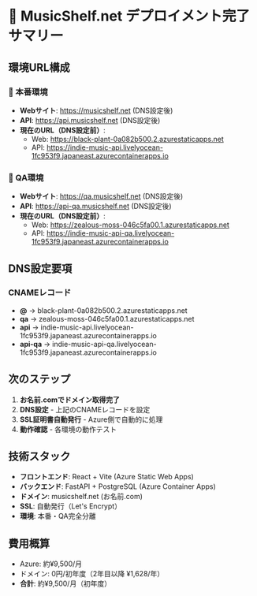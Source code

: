 # 🎵 MusicShelf.net デプロイメント完了サマリー

## 環境URL構成

### 🌟 本番環境
- **Webサイト**: https://musicshelf.net (DNS設定後)
- **API**: https://api.musicshelf.net (DNS設定後)
- **現在のURL（DNS設定前）**: 
  - Web: https://black-plant-0a082b500.2.azurestaticapps.net
  - API: https://indie-music-api.livelyocean-1fc953f9.japaneast.azurecontainerapps.io

### 🧪 QA環境
- **Webサイト**: https://qa.musicshelf.net (DNS設定後)
- **API**: https://api-qa.musicshelf.net (DNS設定後)
- **現在のURL（DNS設定前）**:
  - Web: https://zealous-moss-046c5fa00.1.azurestaticapps.net
  - API: https://indie-music-api-qa.livelyocean-1fc953f9.japaneast.azurecontainerapps.io

## DNS設定要項

### CNAMEレコード
- **@** → black-plant-0a082b500.2.azurestaticapps.net
- **qa** → zealous-moss-046c5fa00.1.azurestaticapps.net  
- **api** → indie-music-api.livelyocean-1fc953f9.japaneast.azurecontainerapps.io
- **api-qa** → indie-music-api-qa.livelyocean-1fc953f9.japaneast.azurecontainerapps.io

## 次のステップ

1. **お名前.comでドメイン取得完了**
2. **DNS設定** - 上記のCNAMEレコードを設定
3. **SSL証明書自動発行** - Azure側で自動的に処理
4. **動作確認** - 各環境の動作テスト

## 技術スタック

- **フロントエンド**: React + Vite (Azure Static Web Apps)
- **バックエンド**: FastAPI + PostgreSQL (Azure Container Apps)
- **ドメイン**: musicshelf.net (お名前.com)
- **SSL**: 自動発行（Let's Encrypt）
- **環境**: 本番・QA完全分離

## 費用概算
- Azure: 約¥9,500/月
- ドメイン: 0円/初年度（2年目以降 ¥1,628/年）
- **合計**: 約¥9,500/月（初年度）